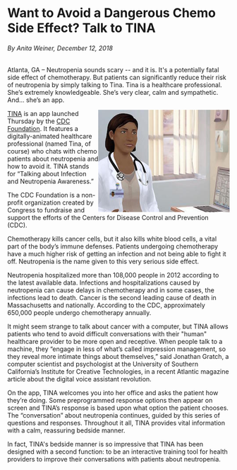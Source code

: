 # Want to Avoid a Dangerous Chemo Side Effect? Talk to TINA
###### *By Anita Weiner, December 12, 2018*

Atlanta, GA – Neutropenia sounds scary -- and it is. It's a potentially fatal side effect of chemotherapy. But patients can significantly reduce their risk of neutropenia by simply talking to Tina. Tina is a healthcare professional. She’s extremely knowledgeable. She’s very clear, calm and sympathetic. And... she’s an app.

<img src="TINA.jpg" alt="image of TINA app" align="right">

[TINA](https://www.preventcancerinfections.org/talkwithtina/) is an app launched Thursday by the [CDC Foundation](https://www.cdcfoundation.org/). It features a digitally-animated healthcare professional (named Tina, of course) who chats with chemo patients about neutropenia and how to avoid it. TINA stands for “Talking about Infection and Neutropenia Awareness.”  

The CDC Foundation is a non-profit organization created by Congress to fundraise and support the efforts of the Centers for Disease Control and Prevention (CDC).

Chemotherapy kills cancer cells, but it also kills white blood cells, a vital part of the body’s immune defenses. Patients undergoing chemotherapy have a much higher risk of getting an infection and not being able to fight it off. Neutropenia is the name given to this very serious side effect.

Neutropenia hospitalized more than 108,000 people in 2012 according to the latest available data. Infections and hospitalizations caused by neutropenia can cause delays in chemotherapy and in some cases, the infections lead to death. Cancer is the second leading cause of death in Massachusetts and nationally. According to the CDC, approximately 650,000 people undergo chemotherapy annually.

It might seem strange to talk about cancer with a computer, but TINA allows patients who tend to avoid difficult conversations with their "human" healthcare provider to be more open and receptive. When people talk to a machine, they “engage in less of what’s called impression management, so they reveal more intimate things about themselves,” said Jonathan Gratch, a computer scientist and psychologist at the University of Southern California’s Institute for Creative Technologies, in a recent Atlantic magazine article about the digital voice assistant revolution.

On the app, TINA welcomes you into her office and asks the patient how they’re doing. Some preprogrammed response options then appear on screen and TINA’s response is based upon what option the patient chooses. The “conversation” about neutropenia continues, guided by this series of questions and responses. Throughout it all, TINA provides vital information with a calm, reassuring bedside manner.

In fact, TINA's bedside manner is so impressive that TINA has been designed with a second function: to be an interactive training tool for health providers to improve their conversations with patients about neutropenia.
